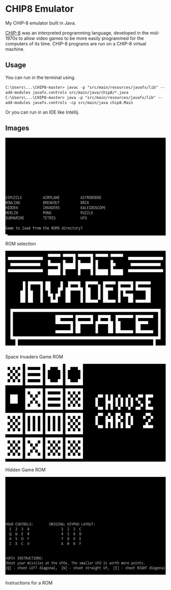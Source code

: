 # CHIP8 Emulator
My CHIP-8 emulator built in Java.

[CHIP-8](https://en.wikipedia.org/wiki/CHIP-8) was an interpreted programming language, developed in the mid-1970s to allow video games to be more easily programmed for the computers of its time. CHIP-8 programs are run on a CHIP-8 virtual machine.

## Usage

You can run in the terminal using.
```
C:\Users\...\CHIP8-master> javac -p "src/main/resources/javafx/lib" --add-modules javafx.controls src/main/java/chip8/*.java
C:\Users\...\CHIP8-master> java -p "src/main/resources/javafx/lib" --add-modules javafx.controls -cp src/main/java chip8.Main
```
Or you can run in an IDE like Intellij.

## Images
<img src="/images/1.png"  width="614" height="307">

ROM selection

<img src="/images/2.png"  width="614" height="307">

Space Invaders Game ROM

<img src="/images/3.png"  width="614" height="307">

Hidden Game ROM

<img src="/images/4.png"  width="614" height="307">

Instructions for a ROM